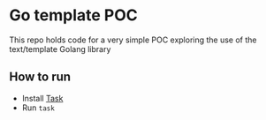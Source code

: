 # Go template POC

This repo holds code for a very simple POC exploring the use of the
text/template Golang library

## How to run

* Install [Task](https://taskfile.dev/)
* Run `task`

